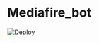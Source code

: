 # Mediafire_bot

[![Deploy](https://www.herokucdn.com/deploy/button.svg)](https://heroku.com/deploy)